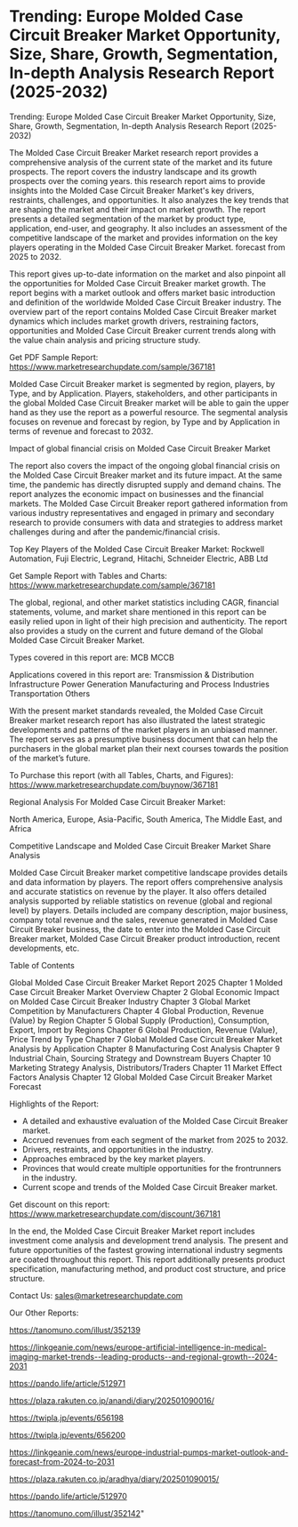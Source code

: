 # Trending: Europe Molded Case Circuit Breaker Market Opportunity, Size, Share, Growth, Segmentation, In-depth Analysis Research Report (2025-2032)
 Trending: Europe Molded Case Circuit Breaker Market Opportunity, Size, Share, Growth, Segmentation, In-depth Analysis Research Report (2025-2032)

The Molded Case Circuit Breaker Market research report provides a comprehensive analysis of the current state of the market and its future prospects. The report covers the industry landscape and its growth prospects over the coming years. this research report aims to provide insights into the Molded Case Circuit Breaker Market's key drivers, restraints, challenges, and opportunities. It also analyzes the key trends that are shaping the market and their impact on market growth. The report presents a detailed segmentation of the market by product type, application, end-user, and geography. It also includes an assessment of the competitive landscape of the market and provides information on the key players operating in the Molded Case Circuit Breaker Market. forecast from 2025 to 2032.

This report gives up-to-date information on the market and also pinpoint all the opportunities for Molded Case Circuit Breaker market growth. The report begins with a market outlook and offers market basic introduction and definition of the worldwide Molded Case Circuit Breaker industry. The overview part of the report contains Molded Case Circuit Breaker market dynamics which includes market growth drivers, restraining factors, opportunities and Molded Case Circuit Breaker current trends along with the value chain analysis and pricing structure study.

Get PDF Sample Report: https://www.marketresearchupdate.com/sample/367181

Molded Case Circuit Breaker market is segmented by region, players, by Type, and by Application. Players, stakeholders, and other participants in the global Molded Case Circuit Breaker market will be able to gain the upper hand as they use the report as a powerful resource. The segmental analysis focuses on revenue and forecast by region, by Type and by Application in terms of revenue and forecast to 2032.

Impact of global financial crisis on Molded Case Circuit Breaker Market

The report also covers the impact of the ongoing global financial crisis on the Molded Case Circuit Breaker market and its future impact. At the same time, the pandemic has directly disrupted supply and demand chains. The report analyzes the economic impact on businesses and the financial markets. The Molded Case Circuit Breaker report gathered information from various industry representatives and engaged in primary and secondary research to provide consumers with data and strategies to address market challenges during and after the pandemic/financial crisis.

Top Key Players of the Molded Case Circuit Breaker Market:
Rockwell Automation, Fuji Electric, Legrand, Hitachi, Schneider Electric, ABB Ltd


Get Sample Report with Tables and Charts: https://www.marketresearchupdate.com/sample/367181

The global, regional, and other market statistics including CAGR, financial statements, volume, and market share mentioned in this report can be easily relied upon in light of their high precision and authenticity. The report also provides a study on the current and future demand of the Global Molded Case Circuit Breaker Market.

Types covered in this report are:
MCB
MCCB


Applications covered in this report are:
Transmission & Distribution
Infrastructure
Power Generation
Manufacturing and Process Industries
Transportation
Others


With the present market standards revealed, the Molded Case Circuit Breaker market research report has also illustrated the latest strategic developments and patterns of the market players in an unbiased manner. The report serves as a presumptive business document that can help the purchasers in the global market plan their next courses towards the position of the market’s future.

To Purchase this report (with all Tables, Charts, and Figures): https://www.marketresearchupdate.com/buynow/367181

Regional Analysis For Molded Case Circuit Breaker Market:

North America, Europe, Asia-Pacific, South America, The Middle East, and Africa

Competitive Landscape and Molded Case Circuit Breaker Market Share Analysis

Molded Case Circuit Breaker market competitive landscape provides details and data information by players. The report offers comprehensive analysis and accurate statistics on revenue by the player. It also offers detailed analysis supported by reliable statistics on revenue (global and regional level) by players. Details included are company description, major business, company total revenue and the sales, revenue generated in Molded Case Circuit Breaker business, the date to enter into the Molded Case Circuit Breaker market, Molded Case Circuit Breaker product introduction, recent developments, etc.

Table of Contents

Global Molded Case Circuit Breaker Market Report 2025
Chapter 1 Molded Case Circuit Breaker Market Overview
Chapter 2 Global Economic Impact on Molded Case Circuit Breaker Industry
Chapter 3 Global Market Competition by Manufacturers
Chapter 4 Global Production, Revenue (Value) by Region
Chapter 5 Global Supply (Production), Consumption, Export, Import by Regions
Chapter 6 Global Production, Revenue (Value), Price Trend by Type
Chapter 7 Global Molded Case Circuit Breaker Market Analysis by Application
Chapter 8 Manufacturing Cost Analysis
Chapter 9 Industrial Chain, Sourcing Strategy and Downstream Buyers
Chapter 10 Marketing Strategy Analysis, Distributors/Traders
Chapter 11 Market Effect Factors Analysis
Chapter 12 Global Molded Case Circuit Breaker Market Forecast

Highlights of the Report:

- A detailed and exhaustive evaluation of the Molded Case Circuit Breaker market.
- Accrued revenues from each segment of the market from 2025 to 2032.
- Drivers, restraints, and opportunities in the industry.
- Approaches embraced by the key market players.
- Provinces that would create multiple opportunities for the frontrunners in the industry.
- Current scope and trends of the Molded Case Circuit Breaker market.

Get discount on this report: https://www.marketresearchupdate.com/discount/367181

In the end, the Molded Case Circuit Breaker Market report includes investment come analysis and development trend analysis. The present and future opportunities of the fastest growing international industry segments are coated throughout this report. This report additionally presents product specification, manufacturing method, and product cost structure, and price structure.

Contact Us:
sales@marketresearchupdate.com

Our Other Reports:

https://tanomuno.com/illust/352139

https://linkgeanie.com/news/europe-artificial-intelligence-in-medical-imaging-market-trends--leading-products--and-regional-growth--2024-2031

https://pando.life/article/512971

https://plaza.rakuten.co.jp/anandi/diary/202501090016/

https://twipla.jp/events/656198

https://twipla.jp/events/656200

https://linkgeanie.com/news/europe-industrial-pumps-market-outlook-and-forecast-from-2024-to-2031

https://plaza.rakuten.co.jp/aradhya/diary/202501090015/

https://pando.life/article/512970

https://tanomuno.com/illust/352142"
